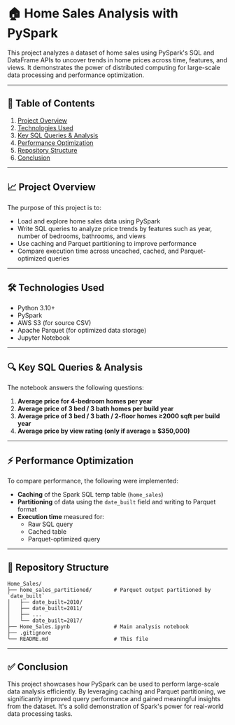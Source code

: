 # 🏠 Home Sales Analysis with PySpark

This project analyzes a dataset of home sales using PySpark's SQL and DataFrame APIs to uncover trends in home prices across time, features, and views. It demonstrates the power of distributed computing for large-scale data processing and performance optimization.

---

## 📑 Table of Contents

1. [Project Overview](#project-overview)
2. [Technologies Used](#technologies-used)
3. [Key SQL Queries & Analysis](#key-sql-queries--analysis)
4. [Performance Optimization](#performance-optimization)
5. [Repository Structure](#repository-structure)
6. [Conclusion](#conclusion)

---

## 📈 Project Overview

The purpose of this project is to:
- Load and explore home sales data using PySpark
- Write SQL queries to analyze price trends by features such as year, number of bedrooms, bathrooms, and views
- Use caching and Parquet partitioning to improve performance
- Compare execution time across uncached, cached, and Parquet-optimized queries

---

## 🛠 Technologies Used

- Python 3.10+
- PySpark
- AWS S3 (for source CSV)
- Apache Parquet (for optimized data storage)
- Jupyter Notebook

---

## 🔍 Key SQL Queries & Analysis

The notebook answers the following questions:

1. **Average price for 4-bedroom homes per year**
2. **Average price of 3 bed / 3 bath homes per build year**
3. **Average price of 3 bed / 3 bath / 2-floor homes ≥2000 sqft per build year**
4. **Average price by view rating (only if average ≥ $350,000)**

---

## ⚡️ Performance Optimization

To compare performance, the following were implemented:
- **Caching** of the Spark SQL temp table (`home_sales`)
- **Partitioning** of data using the `date_built` field and writing to Parquet format
- **Execution time** measured for:
  - Raw SQL query
  - Cached table
  - Parquet-optimized query

---

## 📂 Repository Structure

```
Home_Sales/
├── home_sales_partitioned/       # Parquet output partitioned by `date_built`
│   ├── date_built=2010/
│   ├── date_built=2011/
│   ├── ...
│   └── date_built=2017/
├── Home_Sales.ipynb              # Main analysis notebook
├── .gitignore
└── README.md                     # This file
```

---

## ✅ Conclusion

This project showcases how PySpark can be used to perform large-scale data analysis efficiently. By leveraging caching and Parquet partitioning, we significantly improved query performance and gained meaningful insights from the dataset. It's a solid demonstration of Spark's power for real-world data processing tasks.